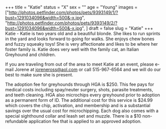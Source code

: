 +++
title = "Katie"
status = "X"
sex = ""
age = "Young"
images = ["http://photos.petfinder.com/photos/pets/9393149/1/?bust=1291034096&width=500&-x.jpg",
"http://photos.petfinder.com/photos/pets/9393149/2/?bust=1291034096&width=500&-x.jpg",
]
draft = false
slug = "Katie"
+++
Katie - Katie is two years old and a beautiful blonde.  She likes to run sprints in the yard and looks forward to going for walks.  She enjoys chew bones and fuzzy squeaky toys!  She is very affectionate and likes to be where her foster family is.  Katie does very well with the family cat, an Italian Greyhound and children.


  If you are traveling from out of the area to meet Katie at an event, please e-mail Jorene at joreneross@aol.com or call 515-967-6564 and we will do our best to make sure she is present.

The adoption fee for greyhounds through HGA is $250. This fee pays for medical costs including spay/neuter surgery, shots, parasite treatments, and teeth cleaning.  HGA also microchips every greyhound prior to adoption as a permanent form of ID.  The additional cost for this service is $24.99 which covers the chip, activation, and membership and is a substantial savings over the usual cost for microchipping.  Each dog also comes with a special sighthound collar and leash set and muzzle. There is a $10 non-refundable application fee that is applied to an approved adoption.
